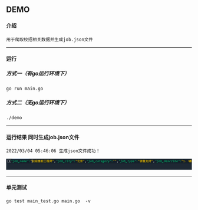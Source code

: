 ## DEMO

#### 介绍

```
用于爬取校招相关数据并生成job.json文件
```
---
#### 运行

##### 方式一（有go运行环境下）
```
go run main.go
```
##### 方式二（无go运行环境下）
```
./demo
```
---
#### 运行结果 同时生成job.json文件
```
2022/03/04 05:46:06 生成json文件成功！
```
![img.png](img.png)

---
#### 单元测试
```
go test main_test.go main.go  -v 
```
